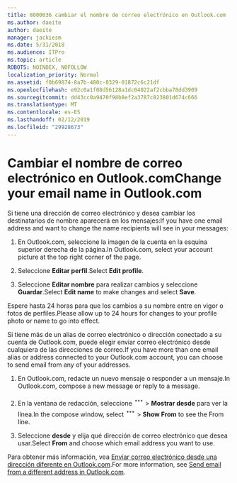 ```yaml
---
title: 8000036 cambiar el nombre de correo electrónico en Outlook.com
ms.author: daeite
author: daeite
manager: jackiesm
ms.date: 5/31/2018
ms.audience: ITPro
ms.topic: article
ROBOTS: NOINDEX, NOFOLLOW
localization_priority: Normal
ms.assetid: f0b69874-8a7b-480c-8329-01872c6c21df
ms.openlocfilehash: e92c0a1f08d56128a1dc04022af2cbba78dd3909
ms.sourcegitcommit: dd43cc0a9470f98b8ef2a3787c823801d674c666
ms.translationtype: MT
ms.contentlocale: es-ES
ms.lasthandoff: 02/12/2019
ms.locfileid: "29928673"
---
```

# <a name="change-your-email-name-in-outlookcom"></a><span data-ttu-id="0624c-102">Cambiar el nombre de correo electrónico en Outlook.com</span><span class="sxs-lookup"><span data-stu-id="0624c-102">Change your email name in Outlook.com</span></span>

<span data-ttu-id="0624c-103">Si tiene una dirección de correo electrónico y desea cambiar los destinatarios de nombre aparecerá en los mensajes:</span><span class="sxs-lookup"><span data-stu-id="0624c-103">If you have one email address and want to change the name recipients will see in your messages:</span></span>
  
1. <span data-ttu-id="0624c-104">En Outlook.com, seleccione la imagen de la cuenta en la esquina superior derecha de la página.</span><span class="sxs-lookup"><span data-stu-id="0624c-104">In Outlook.com, select your account picture at the top right corner of the page.</span></span>
    
2. <span data-ttu-id="0624c-105">Seleccione **Editar perfil**.</span><span class="sxs-lookup"><span data-stu-id="0624c-105">Select **Edit profile**.</span></span> 
    
3. <span data-ttu-id="0624c-106">Seleccione **Editar nombre** para realizar cambios y seleccione **Guardar**.</span><span class="sxs-lookup"><span data-stu-id="0624c-106">Select **Edit name** to make changes and select **Save**.</span></span> 
    
<span data-ttu-id="0624c-107">Espere hasta 24 horas para que los cambios a su nombre entre en vigor o fotos de perfiles.</span><span class="sxs-lookup"><span data-stu-id="0624c-107">Please allow up to 24 hours for changes to your profile photo or name to go into effect.</span></span>
  
<span data-ttu-id="0624c-108">Si tiene más de un alias de correo electrónico o dirección conectado a su cuenta de Outlook.com, puede elegir enviar correo electrónico desde cualquiera de las direcciones de correo.</span><span class="sxs-lookup"><span data-stu-id="0624c-108">If you have more than one email alias or address connected to your Outlook.com account, you can choose to send email from any of your addresses.</span></span>
  
1. <span data-ttu-id="0624c-109">En Outlook.com, redacte un nuevo mensaje o responder a un mensaje.</span><span class="sxs-lookup"><span data-stu-id="0624c-109">In Outlook.com, compose a new message or reply to a message.</span></span>
    
2. <span data-ttu-id="0624c-p101">En la ventana de redacción, seleccione ![más el icono de grupo de acciones. ](media/b97ea7cd-eeb0-49c5-a564-7ca2d2e33909.png) \> **Mostrar desde** para ver la línea.</span><span class="sxs-lookup"><span data-stu-id="0624c-p101">In the compose window, select ![The More group actions icon.](media/b97ea7cd-eeb0-49c5-a564-7ca2d2e33909.png) \> **Show From** to see the From line.</span></span> 
    
3. <span data-ttu-id="0624c-112">Seleccione **desde** y elija qué dirección de correo electrónico que desea usar.</span><span class="sxs-lookup"><span data-stu-id="0624c-112">Select **From** and choose which email address you want to use.</span></span> 
    
<span data-ttu-id="0624c-113">Para obtener más información, vea [Enviar correo electrónico desde una dirección diferente en Outlook.com](https://go.microsoft.com/fwlink/p/?linkid=2001701&amp;clcid=0x409).</span><span class="sxs-lookup"><span data-stu-id="0624c-113">For more information, see [Send email from a different address in Outlook.com](https://go.microsoft.com/fwlink/p/?linkid=2001701&amp;clcid=0x409).</span></span>
  

